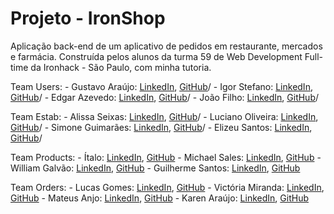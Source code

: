 # Projeto - IronShop

Aplicação back-end de um aplicativo de pedidos em restaurante, mercados e farmácia.
Construída pelos alunos da turma 59 de Web Development Full-time da Ironhack - São Paulo, com minha tutoria.

Team Users: - Gustavo Araújo: [LinkedIn](https://www.linkedin.com/in/gustavoaraujofe/), [GitHub](https://github.com/gustavoaraujofe)/ - Igor Stefano: [LinkedIn](https://www.linkedin.com/in/igor-stefano), [GitHub](https://github.com/IgStefano/)/ - Edgar Azevedo: [LinkedIn](), [GitHub]()/ - João Filho: [LinkedIn](https://www.linkedin.com/in/jo%C3%A3o-filho-souza-silva-734773165/), [GitHub](https://github.com/jfilinho)/

Team Estab: - Alissa Seixas: [LinkedIn](https://www.linkedin.com/in/alissaseixas/), [GitHub](https://github.com/alissaps)/ - Luciano Oliveira: [LinkedIn](https://www.linkedin.com/in/luciano-santana-65937a221/), [GitHub](https://github.com/lucianobfs)/ - Simone Guimarães: [LinkedIn](https://www.linkedin.com/in/simone-guimaraes/), [GitHub](https://github.com/simoneguimaraes)/ - Elizeu Santos: [LinkedIn](), [GitHub]()/

Team Products: - Ítalo: [LinkedIn](), [GitHub]() - Michael Sales: [LinkedIn](https://www.linkedin.com/in/michaelsalesit/), [GitHub](https://github.com/Michael-1983) - William Galvão: [LinkedIn](), [GitHub]() - Guilherme Santos: [LinkedIn](), [GitHub]()

Team Orders: - Lucas Gomes: [LinkedIn](https://www.linkedin.com/in/lucas-gomes-stehling/), [GitHub](https://github.com/Fitz552) - Victória Miranda: [LinkedIn](), [GitHub]() - Mateus Anjo: [LinkedIn](), [GitHub]() - Karen Araújo: [LinkedIn](), [GitHub]()
